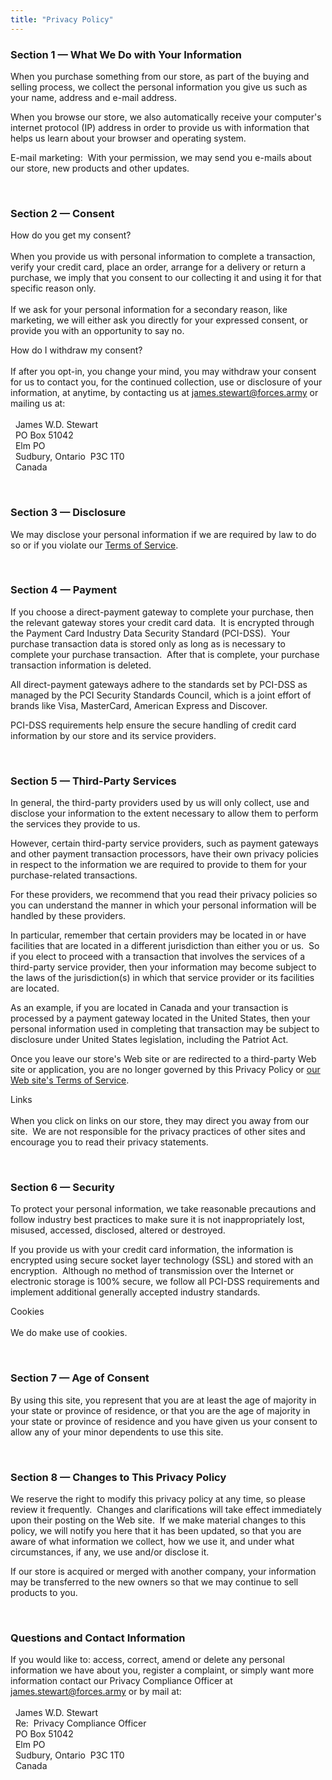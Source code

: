 ```yaml
---
title: "Privacy Policy"
---
```


<h3 id="section-1-what-we-do-with-your-information">
  Section 1 &#8212; What We Do with Your Information
</h3>
<p>
  When you purchase something from our store, as part of the buying and selling process, we collect the personal information you give us such as your name,
  address and e-mail address.
</p>
<p>
  When you browse our store, we also automatically receive your computer's internet protocol (IP) address in order to provide us with information that helps us
  learn about your browser and operating system.
</p>
<p>
  E-mail marketing:&nbsp; With your permission, we may send you e-mails about our store, new products and other updates.
</p>
<p>
  &nbsp;
</p>
<h3 id="section-2-consent">
  Section 2 &#8212; Consent
</h3>
<p>
  How do you get my consent?<br />
  &nbsp;<br />
  When you provide us with personal information to complete a transaction, verify your credit card, place an order, arrange for a delivery or return a purchase,
  we imply that you consent to our collecting it and using it for that specific reason only.<br />
  &nbsp;<br />
  If we ask for your personal information for a secondary reason, like marketing, we will either ask you directly for your expressed consent, or provide you
  with an opportunity to say no.
</p>
<p>
  How do I withdraw my consent?<br />
  &nbsp;<br />
  If after you opt-in, you change your mind, you may withdraw your consent for us to contact you, for the continued collection, use or disclosure of your
  information, at anytime, by contacting us at <a href="mailto:james.stewart@forces.army" rel="me" target="_blank" title="">james.stewart@forces.army</a> or
  mailing us at:<br />
  &nbsp;<br />
  &nbsp; James W.D. Stewart<br />
  &nbsp; PO Box 51042<br />
  &nbsp; Elm PO<br />
  &nbsp; Sudbury, Ontario&nbsp; P3C 1T0<br />
  &nbsp; Canada
</p>
<p>
  &nbsp;
</p>
<h3 id="section-3-disclosure">
  Section 3 &#8212; Disclosure
</h3>
<p>
  We may disclose your personal information if we are required by law to do so or if you violate our <a
    href="{{ site.url }}/terms-and-conditions" rel="me" title="Terms and Conditions">Terms of Service</a>.
</p>
<p>
  &nbsp;
</p>
<h3 id="section-4-payment">
  Section 4 &#8212; Payment
</h3>
<p>
  If you choose a direct-payment gateway to complete your purchase, then the relevant gateway stores your credit card data.&nbsp; It is encrypted through the
  Payment Card Industry Data Security Standard (PCI-DSS).&nbsp; Your purchase transaction data is stored only as long as is necessary to complete your purchase
  transaction.&nbsp; After that is complete, your purchase transaction information is deleted.
</p>
<p>
  All direct-payment gateways adhere to the standards set by PCI-DSS as managed by the PCI Security Standards Council, which is a joint effort of brands like
  Visa, MasterCard, American Express and Discover.
</p>
<p>
  PCI-DSS requirements help ensure the secure handling of credit card information by our store and its service providers.
</p>
<p>
  &nbsp;
</p>
<h3 id="section-5-third-party-services">
  Section 5 &#8212; Third-Party Services
</h3>
<p>
  In general, the third-party providers used by us will only collect, use and disclose your information to the extent necessary to allow them to perform the
  services they provide to us.
</p>
<p>
  However, certain third-party service providers, such as payment gateways and other payment transaction processors, have their own privacy policies in respect
  to the information we are required to provide to them for your purchase-related transactions.
</p>
<p>
  For these providers, we recommend that you read their privacy policies so you can understand the manner in which your personal information will be handled by
  these providers.
</p>
<p>
  In particular, remember that certain providers may be located in or have facilities that are located in a different jurisdiction than either you or us.&nbsp;
  So if you elect to proceed with a transaction that involves the services of a third-party service provider, then your information may become subject to the
  laws of the jurisdiction(s) in which that service provider or its facilities are located.
</p>
<p>
  As an example, if you are located in Canada and your transaction is processed by a payment gateway located in the United States, then your personal
  information used in completing that transaction may be subject to disclosure under United States legislation, including the Patriot Act.
</p>
<p>
  Once you leave our store's Web site or are redirected to a third-party Web site or application, you are no longer governed by this Privacy Policy or <a
    href="{{ site.url }}/terms-and-conditions" rel="me" title="Terms and Conditions">our Web site's Terms of Service</a>.
</p>
<p>
  Links<br />
  &nbsp;<br />
  When you click on links on our store, they may direct you away from our site.&nbsp; We are not responsible for the privacy practices of other sites and
  encourage you to read their privacy statements.
</p>
<p>
  &nbsp;
</p>
<h3 id="section-6-security">
  Section 6 &#8212; Security
</h3>
<p>
  To protect your personal information, we take reasonable precautions and follow industry best practices to make sure it is not inappropriately lost, misused,
  accessed, disclosed, altered or destroyed.
</p>
<p>
  If you provide us with your credit card information, the information is encrypted using secure socket layer technology (SSL) and stored with an
  encryption.&nbsp; Although no method of transmission over the Internet or electronic storage is 100% secure, we follow all PCI-DSS requirements and implement
  additional generally accepted industry standards.
</p>
<p>
  Cookies<br />
  &nbsp;<br />
  We do make use of cookies.
</p>
<p>
  &nbsp;
</p>
<h3 id="section-7-age-of-consent">
  Section 7 &#8212; Age of Consent
</h3>
<p>
  By using this site, you represent that you are at least the age of majority in your state or province of residence, or that you are the age of majority in
  your state or province of residence and you have given us your consent to allow any of your minor dependents to use this site.
</p>
<p>
  &nbsp;
</p>
<h3 id="section-8-changes-to-this-privacy-policy">
  Section 8 &#8212; Changes to This Privacy Policy
</h3>
<p>
  We reserve the right to modify this privacy policy at any time, so please review it frequently.&nbsp; Changes and clarifications will take effect immediately
  upon their posting on the Web site.&nbsp; If we make material changes to this policy, we will notify you here that it has been updated, so that you are aware
  of what information we collect, how we use it, and under what circumstances, if any, we use and/or disclose it.
</p>
<p>
  If our store is acquired or merged with another company, your information may be transferred to the new owners so that we may continue to sell products to
  you.
</p>
<p>
  &nbsp;
</p>
<h3 id="questions-and-contact-information">
  Questions and Contact Information
</h3>
<p>
  If you would like to: access, correct, amend or delete any personal information we have about you, register a complaint, or simply want more information
  contact our Privacy Compliance Officer at <a href="mailto:james.stewart@forces.army" rel="me" target="_blank" title="">james.stewart@forces.army</a> or by
  mail at:<br />
  &nbsp;<br />
  &nbsp; James W.D. Stewart<br />
  &nbsp; Re:&nbsp; Privacy Compliance Officer<br />
  &nbsp; PO Box 51042<br />
  &nbsp; Elm PO<br />
  &nbsp; Sudbury, Ontario&nbsp; P3C 1T0<br />
  &nbsp; Canada
</p>
